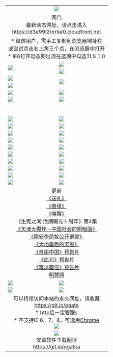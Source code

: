 ﻿<table>
  <tr></tr>
  <tr><td colspan=2 align=center><img src="https://cloud.githubusercontent.com/assets/11880933/13434984/f430fae2-e012-11e5-814f-c2df1e82b247.jpg" /></td></tr>
  <tr><td colspan=2 align=center>网门<br>最新动态网址，请点击进入
<br>https://d3e99i2rirrke0.cloudfront.net
    </td>
  </tr>
  <tr>
    <td colspan=2 align=center>* 微信用户，需手工复制到浏览器地址栏<br>或尝试点击右上角三个点，在浏览器中打开
    <br>* IE6打开动态网址须在选项中勾选TLS 1.0</td>
  </tr>
  <tr>
    <td rowspan=2><a href="https://d3e99i2rirrke0.cloudfront.net/ogUP.aspx?name=11DKC.mp4&list=11DKC" target="_blank"><img src="https://d3e99i2rirrke0.cloudfront.net/Up/11DKC1.jpg" /></a></td> 
    <td><div><a href="https://d3e99i2rirrke0.cloudfront.net/ogUP.aspx?name=LRWS.mp4&list=LRWS" target="_blank"><img src="https://d3e99i2rirrke0.cloudfront.net/Up/LRWS.jpg" /></a></td>
   </tr>
  <tr>
    <td><a href="https://d3e99i2rirrke0.cloudfront.net/ogNiceVedio.aspx" target="_blank"><img src="https://d3e99i2rirrke0.cloudfront.net/Up/11TGKDY.jpg" /></a></td>
  </tr>
  <tr>
    <td><a href="https://d3e99i2rirrke0.cloudfront.net/ogUP.aspx?name=JQR.mp4&count=2" target="_blank"><img src="https://d3e99i2rirrke0.cloudfront.net/Up/JQR.jpg" /></a></td>   
    <td rowspan=2><a href="https://d3e99i2rirrke0.cloudfront.net/ogUP.aspx?name=JP.mp4&count=9" target="_blank"><img src="https://d3e99i2rirrke0.cloudfront.net/Up/JP.jpg" /></td>
  </tr>
  <tr>
    <td><a href="https://d3e99i2rirrke0.cloudfront.net/ogUP.aspx?name=WH.mp4" target="_blank"><img src="https://d3e99i2rirrke0.cloudfront.net/Up/WH.jpg" /></a></td>
  </tr>
  <tr>
    <td><a href="https://d3e99i2rirrke0.cloudfront.net/ogUP.aspx?name=SSZJ.mp4&list=SSZJ" target="_blank"><img src="https://d3e99i2rirrke0.cloudfront.net/Up/SSZJ.jpg" /></a></td>
    <td><a href="https://d3e99i2rirrke0.cloudfront.net/ogUP.aspx?name=1XQK.mp4&count=13" target="_blank"><img src="https://d3e99i2rirrke0.cloudfront.net/Up/1XQK.jpg" /></a</td>
  </tr>
  <tr>
    <td><a href="https://d3e99i2rirrke0.cloudfront.net/ogUP.aspx?name=ZY.mp4&count=2015|16" target="_blank"><img src="https://d3e99i2rirrke0.cloudfront.net/Up/ZY.jpg" /></a</td>
    <td><a href="https://d3e99i2rirrke0.cloudfront.net/ogUP.aspx?name=XTFY.mp4&count=B|2,A|24" target="_blank"><img src="https://d3e99i2rirrke0.cloudfront.net/Up/XTFY.jpg" /></a></td>
  </tr>
  <tr height="40">
  </tr>
  <tr>
    <td><a href="https://d3e99i2rirrke0.cloudfront.net/ogUP.aspx?name=4SQQ.mp4&list=4SQQ" target="_blank"><img src="https://d3e99i2rirrke0.cloudfront.net/Up/4SQQ0.jpg"/></a></td>
    <td><a href="https://d3e99i2rirrke0.cloudfront.net/ogUP.aspx?name=4SHQ.mp4&list=4SHQ" target="_blank"><img src="https://d3e99i2rirrke0.cloudfront.net/Up/4SHQ0.jpg"/></a></td>
  </tr>
  <tr>
    <td><a href="https://d3e99i2rirrke0.cloudfront.net/ogUP.aspx?name=4SZG.mp4&list=4SZG" target="_blank"><img src="https://d3e99i2rirrke0.cloudfront.net/Up/4SZG0.jpg"/></a></td>
    <td><a href="https://d3e99i2rirrke0.cloudfront.net/ogUP.aspx?name=4SDJ.mp4&list=4SDJ" target="_blank"><img src="https://d3e99i2rirrke0.cloudfront.net/Up/4SDJ0.jpg"/></a></td>
  </tr>
  <tr>
    <td><a href="https://d3e99i2rirrke0.cloudfront.net/ogUP.aspx?name=4SGX.mp4&list=4SGX" target="_blank"><img src="https://d3e99i2rirrke0.cloudfront.net/Up/4SGX0.jpg"/></a></td>
    <td><a href="https://d3e99i2rirrke0.cloudfront.net/ogUP.aspx?name=4SHD.mp4&list=4SHD" target="_blank"><img src="https://d3e99i2rirrke0.cloudfront.net/Up/4SHD0.jpg"/></a></td>
  </tr>
  <tr>
    <td><a href="https://d3e99i2rirrke0.cloudfront.net/ogUP.aspx?name=4CTX.mp4&list=4CTX" target="_blank"><img src="https://d3e99i2rirrke0.cloudfront.net/Up/4CTX0.jpg"/></a></td>
    <td><a href="https://d3e99i2rirrke0.cloudfront.net/ogUP.aspx?name=4CWZ.mp4&list=4CWZ" target="_blank"><img src="https://d3e99i2rirrke0.cloudfront.net/Up/4CWZ0.jpg"/></a></td>
  </tr>
  <tr>
    <td><a href="https://d3e99i2rirrke0.cloudfront.net/onUP.aspx?name=https://d25hxnyejux8es.cloudfront.net/" target="_blank"><img src="https://d3e99i2rirrke0.cloudfront.net/Up/0DTW.jpg"/></a></td>
    <td><a href="https://d3e99i2rirrke0.cloudfront.net/onUP.aspx?name=https://d240ns8up8earz.cloudfront.net/acenter/" target="_blank"><img src="https://d3e99i2rirrke0.cloudfront.net/Up/0TDW.jpg" /></a></td>
  </tr>
  <tr>
    <td><a href="https://d3e99i2rirrke0.cloudfront.net/onUP.aspx?name=https://d4508d6vomz2p.cloudfront.net/gb/nsc413.htm" target="_blank"><img src="https://d3e99i2rirrke0.cloudfront.net/Up/0DJY.jpg" /></a></td>
    <td><a href="https://d3e99i2rirrke0.cloudfront.net/onUP.aspx?name=https://d3bxwq7vzudb5l.cloudfront.net/xtr/gb/prog204.html" target="_blank"><img src="https://d3e99i2rirrke0.cloudfront.net/Up/0XTR.jpg" /></a></td>
  </tr>
  <tr>
    <td><a href="https://d3e99i2rirrke0.cloudfront.net/onUP.aspx?name=https://d3aj00iefsmfgc.cloudfront.net/" target="_blank"><img src="https://d3e99i2rirrke0.cloudfront.net/Up/0MHW.jpg" /></a></td>
    <td><a href="https://d3e99i2rirrke0.cloudfront.net/onUP.aspx?name=https://d1sbg9daat0zu5.cloudfront.net/" target="_blank"><img src="https://d3e99i2rirrke0.cloudfront.net/Up/0ZJW.jpg" /></a></td>
  </tr>
  <tr>
    <td><a href="https://d3e99i2rirrke0.cloudfront.net/ogUP.aspx?name=0FG.zip" target="_blank"><img src="https://d3e99i2rirrke0.cloudfront.net/Up/0FG.jpg" /></a></td>
    <td><a href="https://d3e99i2rirrke0.cloudfront.net/ogUP.aspx?name=0FGA.apk" target="_blank"><img src="https://d3e99i2rirrke0.cloudfront.net/Up/0FGA.jpg" /></a></td>
  </tr>
  <tr>
    <td><a href="https://d3e99i2rirrke0.cloudfront.net/ogUP.aspx?name=0U.zip" target="_blank"><img src="https://d3e99i2rirrke0.cloudfront.net/Up/0U.jpg" /></a></td>
    <td><a href="https://d3e99i2rirrke0.cloudfront.net/ogUP.aspx?name=0UA.apk" target="_blank"><img src="https://d3e99i2rirrke0.cloudfront.net/Up/0UA.jpg" /></a></td>
  </tr>
  <tr>
    <td><a href="https://d3e99i2rirrke0.cloudfront.net/ogUP.aspx?name=0iPPOTV.zip" target="_blank"><img src="https://d3e99i2rirrke0.cloudfront.net/Up/0iPPOTV.jpg" /></a></td>
    <td><a href="https://d3e99i2rirrke0.cloudfront.net/ogUP.aspx?name=0iNTD.apk" target="_blank"><img src="https://d3e99i2rirrke0.cloudfront.net/Up/0iNTD.jpg" /></a></td>
  </tr>
  <tr>
    <td colspan=2 align=center>更新<br>
      <a href="https://d3e99i2rirrke0.cloudfront.net/ogUP.aspx?name=4ESL.mp4" target="_blank">《送礼》</a><br>
      <a href="https://d3e99i2rirrke0.cloudfront.net/ogUP.aspx?name=4ESY.mp4" target="_blank">《善缘》</a><br>
      <a href="https://d3e99i2rirrke0.cloudfront.net/ogUP.aspx?name=4EHX.mp4" target="_blank">《唤醒》</a><br>
      《生死之间·活摘曝光十周年》第4集</a><br>
      <a href="https://d3e99i2rirrke0.cloudfront.net/ogUP.aspx?name=4TJDBZ.mp4" target="_blank">《天津大爆炸－中国社会的阴暗面》</a><br>
      <a href="https://d3e99i2rirrke0.cloudfront.net/ogUP.aspx?name=4LFZ.mp4" target="_blank">《国安李凤智公开退党》</a><br>
      <a href="https://d3e99i2rirrke0.cloudfront.net/ogUP.aspx?name=4DDZHDCS.mp4" target="_blank">《大地震后的沉思》</a><br>
      <a href="https://d3e99i2rirrke0.cloudfront.net/ogUP.aspx?name=11ZYZG0.mp4" target="_blank">《自由中国》预告片</a><br>
      <a href="https://d3e99i2rirrke0.cloudfront.net/ogUP.aspx?name=11XR.mp4" target="_blank">《血刃》预告片</a><br>
      <a href="https://d3e99i2rirrke0.cloudfront.net/ogUP.aspx?name=11NYZX.mp4&count=2" target="_blank">《难以置信》预告片</a><br>
      <a href="https://d3e99i2rirrke0.cloudfront.net/onUP.aspx?name=https://www.minghui.org/" target="_blank">明慧网</a></td>
    </td>
  </tr>
  <tr>
    <td><a href="https://d3e99i2rirrke0.cloudfront.net/ogNice.aspx" target="_blank"><img src="https://cloud.githubusercontent.com/assets/11880933/13720378/f84bb392-e841-11e5-8739-815049dd6ff8.jpg" /></a></td>
    <td><a href="https://d3e99i2rirrke0.cloudfront.net/onCO.aspx?ob=600事物&op=增删改&args=WH1~%23类型6新闻%7c%23类型6评论&mode=" target="_blank"><img src="https://cloud.githubusercontent.com/assets/11880933/13720380/04d76a16-e842-11e5-8833-e627daa88802.jpg" /></a></td> 
  </tr>
  <tr>
    <td><a href="https://d3e99i2rirrke0.cloudfront.net/ogDY.aspx" target="_blank"><img src="https://cloud.githubusercontent.com/assets/11880933/13720384/11817090-e842-11e5-9571-7dc2f1af9f42.jpg" /></a></td>
    <td><a href="https://d3e99i2rirrke0.cloudfront.net/ogST.aspx" target="_blank"><img src="https://cloud.githubusercontent.com/assets/11880933/13720385/1467ea3c-e842-11e5-86df-c96c9a556aaf.jpg" /></a></td> 
  </tr>
  <!--tr>
    <td colspan=2 align=center>
      <微信可扫描以下临时二维码<br/>https://bit.ly/1mBQHW8<br/><a href="https://d3e99i2rirrke0.cloudfront.net/Up/0WMGDL3.png" target="_blank"><img src="https://d3e99i2rirrke0.cloudfront.net/Up/0WMGD3.png"/></a>
  </tr-->
  <tr>
    <td colspan=2 align=center>可以持续访问本站的永久网址，请收藏<br/><a href="https://git.io/ogate" target="_blank">https://git.io/ogate</a><br/>* http后一定要跟s<br/>* 不支持IE 6、7、8，可选用<a href="http://www.odisk.org/Upload/0ChromePortable.zip">Chrome</a><br/><a href="https://d3e99i2rirrke0.cloudfront.net/Up/0WMGDL2.png" target="_blank"><img src="https://d3e99i2rirrke0.cloudfront.net/Up/0WMGD2.png"/></a></td>
  </tr>
  <tr>
    <td colspan=2 align=center><a href="https://d3e99i2rirrke0.cloudfront.net/ogUP.aspx?name=0oGate.apk" target="_blank"><img src="https://cloud.githubusercontent.com/assets/11880933/13720399/75e143ee-e842-11e5-9f0a-1421f423c80f.jpg" /></a><br>安卓软件下载网址<br><a href="https://git.io/ogatea">https://git.io/ogatea</a></td>
  </tr>
  <!--tr>
    <td colspan=2 align=center>可能失效的动态网址
    </td>
  </tr-->
</table>
